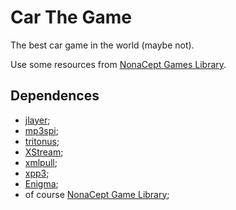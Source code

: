 # Car The Game

The best car game in the world (maybe not).

Use some resources from [NonaCept Games Library](https://github.com/doug-rocha/nonacept_games_library).

## Dependences

- [jlayer](https://github.com/umjammer/jlayer);
- [mp3spi](https://github.com/umjammer/mp3spi);
- [tritonus](http://tritonus.org);
- [XStream](https://github.com/x-stream/xstream);
- [xmlpull](https://github.com/xmlpull-org/xmlpull-api-v1);
- [xpp3](https://github.com/codelibs/xpp3);
- [Enigma](https://github.com/Sciumo/Enigma);
- of course [NonaCept Game Library](https://github.com/doug-rocha/nonacept_games_library);
